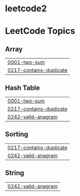 # leetcode2
<!---LeetCode Topics Start-->
# LeetCode Topics
## Array
|  |
| ------- |
| [0001-two-sum](https://github.com/irtiqamalik02/leetcode2/tree/master/0001-two-sum) |
| [0217-contains-duplicate](https://github.com/irtiqamalik02/leetcode2/tree/master/0217-contains-duplicate) |
## Hash Table
|  |
| ------- |
| [0001-two-sum](https://github.com/irtiqamalik02/leetcode2/tree/master/0001-two-sum) |
| [0217-contains-duplicate](https://github.com/irtiqamalik02/leetcode2/tree/master/0217-contains-duplicate) |
| [0242-valid-anagram](https://github.com/irtiqamalik02/leetcode2/tree/master/0242-valid-anagram) |
## Sorting
|  |
| ------- |
| [0217-contains-duplicate](https://github.com/irtiqamalik02/leetcode2/tree/master/0217-contains-duplicate) |
| [0242-valid-anagram](https://github.com/irtiqamalik02/leetcode2/tree/master/0242-valid-anagram) |
## String
|  |
| ------- |
| [0242-valid-anagram](https://github.com/irtiqamalik02/leetcode2/tree/master/0242-valid-anagram) |
<!---LeetCode Topics End-->